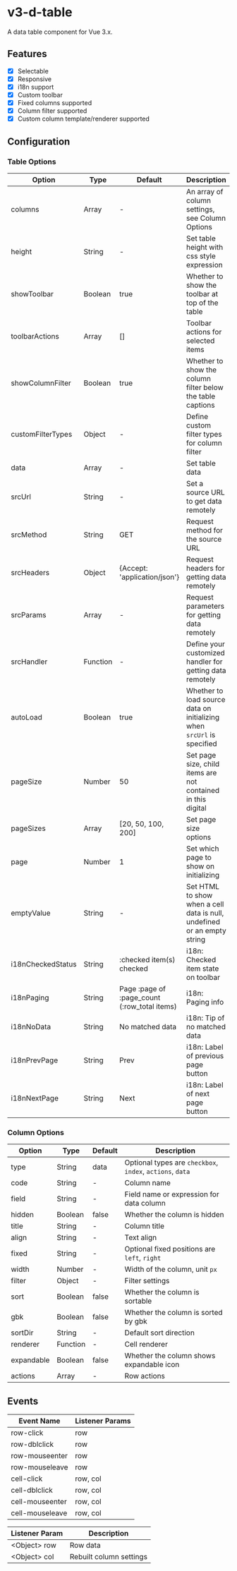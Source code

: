 # v3-d-table

A data table component for Vue 3.x.

## Features

- [x] Selectable
- [x] Responsive
- [x] i18n support
- [x] Custom toolbar
- [x] Fixed columns supported
- [x] Column filter supported
- [x] Custom column template/renderer supported

## Configuration

### Table Options

| Option            | Type     | Default                                      | Description                                                             |
|-------------------|----------|----------------------------------------------|-------------------------------------------------------------------------|
| columns           | Array    | -                                            | An array of column settings, see Column Options                         |
| height            | String   | -                                            | Set table height with css style expression                              |
| showToolbar       | Boolean  | true                                         | Whether to show the toolbar at top of the table                         |
| toolbarActions    | Array    | []                                           | Toolbar actions for selected items                                      |
| showColumnFilter  | Boolean  | true                                         | Whether to show the column filter below the table captions              |
| customFilterTypes | Object   | -                                            | Define custom filter types for column filter                            |
| data              | Array    | -                                            | Set table data                                                          |
| srcUrl            | String   | -                                            | Set a source URL to get data remotely                                   |
| srcMethod         | String   | GET                                          | Request method for the source URL                                       |
| srcHeaders        | Object   | {Accept: 'application/json'}                 | Request headers for getting data remotely                               |
| srcParams         | Array    | -                                            | Request parameters for getting data remotely                            |
| srcHandler        | Function | -                                            | Define your customized handler for getting data remotely                |
| autoLoad          | Boolean  | true                                         | Whether to load source data on initializing when `srcUrl` is specified  |
| pageSize          | Number   | 50                                           | Set page size, child items are not contained in this digital            |
| pageSizes         | Array    | [20, 50, 100, 200]                           | Set page size options                                                   |
| page              | Number   | 1                                            | Set which page to show on initializing                                  |
| emptyValue        | String   | -                                            | Set HTML to show when a cell data is null, undefined or an empty string |
| i18nCheckedStatus | String   | :checked item(s) checked                     | i18n: Checked item state on toolbar                                     |
| i18nPaging        | String   | Page :page of :page_count (:row_total items) | i18n: Paging info                                                       |
| i18nNoData        | String   | No matched data                              | i18n: Tip of no matched data                                            |
| i18nPrevPage      | String   | Prev                                         | i18n: Label of previous page button                                     |
| i18nNextPage      | String   | Next                                         | i18n: Label of next page button                                         |

### Column Options

| Option     | Type     | Default | Description                                               |
|------------|----------|---------|-----------------------------------------------------------|
| type       | String   | data    | Optional types are `checkbox`, `index`, `actions`, `data` |
| code       | String   | -       | Column name                                               |
| field      | String   | -       | Field name or expression for data column                  |
| hidden     | Boolean  | false   | Whether the column is hidden                              |
| title      | String   | -       | Column title                                              |
| align      | String   | -       | Text align                                                |
| fixed      | String   | -       | Optional fixed positions are `left`, `right`              |
| width      | Number   | -       | Width of the column, unit `px`                            |
| filter     | Object   | -       | Filter settings                                           |
| sort       | Boolean  | false   | Whether the column is sortable                            |
| gbk        | Boolean  | false   | Whether the column is sorted by gbk                       |
| sortDir    | String   | -       | Default sort direction                                    |
| renderer   | Function | -       | Cell renderer                                             |
| expandable | Boolean  | false   | Whether the column shows expandable icon                  |
| actions    | Array    | -       | Row actions                                               |

## Events

| Event Name      | Listener Params |
|-----------------|-----------------|
| row-click       | row             |
| row-dblclick    | row             |
| row-mouseenter  | row             |
| row-mouseleave  | row             |
| cell-click      | row, col        |
| cell-dblclick   | row, col        |
| cell-mouseenter | row, col        |
| cell-mouseleave | row, col        |

| Listener Param     | Description             |
|--------------------|-------------------------|
| &lt;Object&gt; row | Row data                |
| &lt;Object&gt; col | Rebuilt column settings |
